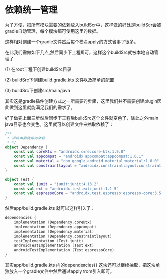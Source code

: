# 依赖统一管理

为了方便，把所有模块需要的依赖放入buildScr中，这样做的好处是buildScr会被gradle自动管理，每个模块都可使用这里的数据。

这样相对创建一个gradle文件然后每个模块apply的方式省事了很多。

在此我们需做如下几点,然后同步下工程即可，这样这个buildSrc就被本地自动管理了

(1) 在root工程下创建buildSrc目录

(2) buildSrc下创建[build.gradle.kts](../buildSrc/build.gradle.kts) 文件以及简单的配置

(3) buildSrc下创建src/main/java

其实这是gradle插件创建方式之一所需要的步骤，这里我们并不需要创建plugin因此做到这里就能满足我们的需求了。

好了做完上面三步然后同步下工程后buildSrc这个文件就变色了，除此之外main java目录也会变色。这里就可以创建文件来抽取依赖了：

```kotlin
/**
 * 项目中要使用的依赖
 * */
object Dependency {
    const val coreKtx = "androidx.core:core-ktx:1.9.0"
    const val appcompat = "androidx.appcompat:appcompat:1.6.1"
    const val material = "com.google.android.material:material:1.8.0"
    const val constraintlayout = "androidx.constraintlayout:constraintlayout:2.1.4"
}

object Test {
    const val junit = "junit:junit:4.13.2"
    const val ext = "androidx.test.ext:junit:1.1.5"
    const val espressoCore = "androidx.test.espresso:espresso-core:3.5.1"
}
```

然后app/build.gradle.kts 就可以这样引入了：

```kotlin
dependencies {
    implementation (Dependency.coreKtx)
    implementation (Dependency.appcompat)
    implementation (Dependency.material)
    implementation (Dependency.constraintlayout)
    testImplementation (Test.junit)
    androidTestImplementation (Test.ext)
    androidTestImplementation (Test.espressoCore)
}
```

其实app/build.gradle.kts 内的dependencies{} 这块还可以继续抽取，把这块单独放入一个gradle文件中然后通过apply from引入即可。